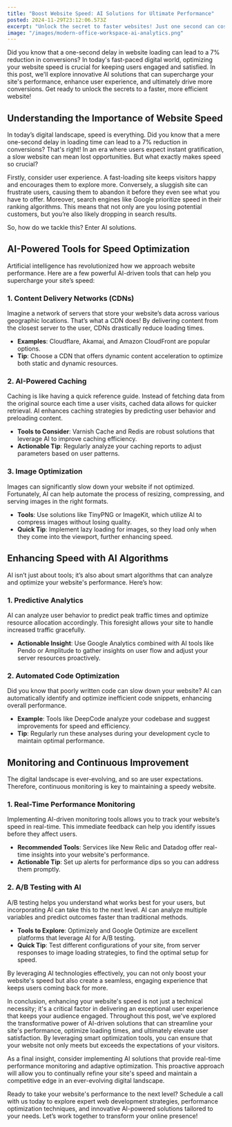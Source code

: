 ```yaml
---
title: "Boost Website Speed: AI Solutions for Ultimate Performance"
posted: 2024-11-29T23:12:06.573Z
excerpt: "Unlock the secret to faster websites! Just one second can cost you 7% in conversions. Dive into AI solutions to supercharge your site's speed and keep users engaged!"
image: "/images/modern-office-workspace-ai-analytics.png"
---
```


Did you know that a one-second delay in website loading can lead to a 7% reduction in conversions? In today's fast-paced digital world, optimizing your website speed is crucial for keeping users engaged and satisfied. In this post, we'll explore innovative AI solutions that can supercharge your site's performance, enhance user experience, and ultimately drive more conversions. Get ready to unlock the secrets to a faster, more efficient website!

## Understanding the Importance of Website Speed

In today’s digital landscape, speed is everything. Did you know that a mere one-second delay in loading time can lead to a 7% reduction in conversions? That's right! In an era where users expect instant gratification, a slow website can mean lost opportunities. But what exactly makes speed so crucial?  

Firstly, consider user experience. A fast-loading site keeps visitors happy and encourages them to explore more. Conversely, a sluggish site can frustrate users, causing them to abandon it before they even see what you have to offer. Moreover, search engines like Google prioritize speed in their ranking algorithms. This means that not only are you losing potential customers, but you’re also likely dropping in search results.  

So, how do we tackle this? Enter AI solutions.

## AI-Powered Tools for Speed Optimization

Artificial intelligence has revolutionized how we approach website performance. Here are a few powerful AI-driven tools that can help you supercharge your site’s speed:

### 1. Content Delivery Networks (CDNs)

Imagine a network of servers that store your website’s data across various geographic locations. That’s what a CDN does! By delivering content from the closest server to the user, CDNs drastically reduce loading times.  

- **Examples**: Cloudflare, Akamai, and Amazon CloudFront are popular options.  
- **Tip**: Choose a CDN that offers dynamic content acceleration to optimize both static and dynamic resources.

### 2. AI-Powered Caching

Caching is like having a quick reference guide. Instead of fetching data from the original source each time a user visits, cached data allows for quicker retrieval. AI enhances caching strategies by predicting user behavior and preloading content.

- **Tools to Consider**: Varnish Cache and Redis are robust solutions that leverage AI to improve caching efficiency.  
- **Actionable Tip**: Regularly analyze your caching reports to adjust parameters based on user patterns.

### 3. Image Optimization

Images can significantly slow down your website if not optimized. Fortunately, AI can help automate the process of resizing, compressing, and serving images in the right formats.

- **Tools**: Use solutions like TinyPNG or ImageKit, which utilize AI to compress images without losing quality.  
- **Quick Tip**: Implement lazy loading for images, so they load only when they come into the viewport, further enhancing speed.

## Enhancing Speed with AI Algorithms

AI isn’t just about tools; it’s also about smart algorithms that can analyze and optimize your website's performance. Here’s how:

### 1. Predictive Analytics

AI can analyze user behavior to predict peak traffic times and optimize resource allocation accordingly. This foresight allows your site to handle increased traffic gracefully.

- **Actionable Insight**: Use Google Analytics combined with AI tools like Pendo or Amplitude to gather insights on user flow and adjust your server resources proactively.

### 2. Automated Code Optimization

Did you know that poorly written code can slow down your website? AI can automatically identify and optimize inefficient code snippets, enhancing overall performance.

- **Example**: Tools like DeepCode analyze your codebase and suggest improvements for speed and efficiency.  
- **Tip**: Regularly run these analyses during your development cycle to maintain optimal performance.

## Monitoring and Continuous Improvement

The digital landscape is ever-evolving, and so are user expectations. Therefore, continuous monitoring is key to maintaining a speedy website.

### 1. Real-Time Performance Monitoring

Implementing AI-driven monitoring tools allows you to track your website’s speed in real-time. This immediate feedback can help you identify issues before they affect users.

- **Recommended Tools**: Services like New Relic and Datadog offer real-time insights into your website's performance.  
- **Actionable Tip**: Set up alerts for performance dips so you can address them promptly.

### 2. A/B Testing with AI

A/B testing helps you understand what works best for your users, but incorporating AI can take this to the next level. AI can analyze multiple variables and predict outcomes faster than traditional methods.

- **Tools to Explore**: Optimizely and Google Optimize are excellent platforms that leverage AI for A/B testing.  
- **Quick Tip**: Test different configurations of your site, from server responses to image loading strategies, to find the optimal setup for speed.

By leveraging AI technologies effectively, you can not only boost your website's speed but also create a seamless, engaging experience that keeps users coming back for more.

In conclusion, enhancing your website's speed is not just a technical necessity; it's a critical factor in delivering an exceptional user experience that keeps your audience engaged. Throughout this post, we've explored the transformative power of AI-driven solutions that can streamline your site's performance, optimize loading times, and ultimately elevate user satisfaction. By leveraging smart optimization tools, you can ensure that your website not only meets but exceeds the expectations of your visitors.

As a final insight, consider implementing AI solutions that provide real-time performance monitoring and adaptive optimization. This proactive approach will allow you to continually refine your site's speed and maintain a competitive edge in an ever-evolving digital landscape.

Ready to take your website's performance to the next level? Schedule a call with us today to explore expert web development strategies, performance optimization techniques, and innovative AI-powered solutions tailored to your needs. Let’s work together to transform your online presence!
